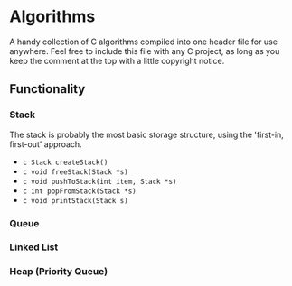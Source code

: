 # Algorithms
A handy collection of C algorithms compiled into one header file for use anywhere. Feel free to include this file with any C project, as long as you keep the comment at the top with a little copyright notice.

## Functionality

### Stack
The stack is probably the most basic storage structure, using the 'first-in, first-out' approach.
* ```c Stack createStack()```
* ```c void freeStack(Stack *s)```
* ```c void pushToStack(int item, Stack *s)```
* ```c int popFromStack(Stack *s)```
* ```c void printStack(Stack s)```

### Queue

### Linked List

### Heap (Priority Queue)
